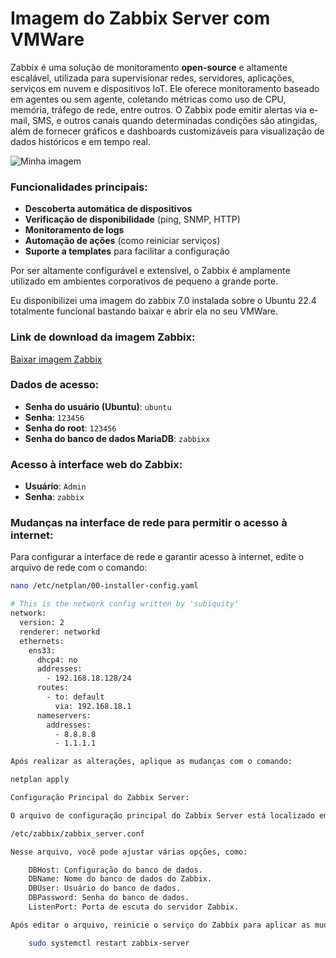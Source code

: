 # Imagem do Zabbix Server com VMWare
Zabbix é uma solução de monitoramento **open-source** e altamente escalável, utilizada para supervisionar redes, servidores, aplicações, serviços em nuvem e dispositivos IoT. Ele oferece monitoramento baseado em agentes ou sem agente, coletando métricas como uso de CPU, memória, tráfego de rede, entre outros. O Zabbix pode emitir alertas via e-mail, SMS, e outros canais quando determinadas condições são atingidas, além de fornecer gráficos e dashboards customizáveis para visualização de dados históricos e em tempo real.

![Minha imagem](https://github.com/mateusfilipeferraz/Redes-e-infraestrutura/blob/main/Zabbix%20serve%20no%20VMWare/Sem%20t%C3%ADtulo-1.png)


### Funcionalidades principais:

- **Descoberta automática de dispositivos**
- **Verificação de disponibilidade** (ping, SNMP, HTTP)
- **Monitoramento de logs**
- **Automação de ações** (como reiniciar serviços)
- **Suporte a templates** para facilitar a configuração

Por ser altamente configurável e extensível, o Zabbix é amplamente utilizado em ambientes corporativos de pequeno a grande porte.

Eu disponibilizei uma imagem do zabbix 7.0 instalada sobre o Ubuntu 22.4 totalmente funcional bastando baixar e abrir ela no 
seu VMWare.

### Link de download da imagem Zabbix:

[Baixar imagem Zabbix](https://drive.google.com/file/d/1s4CC6HW0vegTuLko47coUBWyYmTUPvVj/view?usp=sharing)

### Dados de acesso:

- **Senha do usuário (Ubuntu)**: `ubuntu`
- **Senha**: `123456`
- **Senha do root**: `123456`
- **Senha do banco de dados MariaDB**: `zabbixx`

### Acesso à interface web do Zabbix:

- **Usuário**: `Admin`
- **Senha**: `zabbix`

### Mudanças na interface de rede para permitir o acesso à internet:

Para configurar a interface de rede e garantir acesso à internet, edite o arquivo de rede com o comando:

```bash
nano /etc/netplan/00-installer-config.yaml

# This is the network config written by 'subiquity'
network:
  version: 2
  renderer: networkd
  ethernets:
    ens33:
      dhcp4: no
      addresses:
        - 192.168.18.128/24
      routes:
        - to: default
          via: 192.168.18.1
      nameservers:
        addresses:
          - 8.8.8.8
          - 1.1.1.1

Após realizar as alterações, aplique as mudanças com o comando:

netplan apply

Configuração Principal do Zabbix Server:

O arquivo de configuração principal do Zabbix Server está localizado em:

/etc/zabbix/zabbix_server.conf

Nesse arquivo, você pode ajustar várias opções, como:

    DBHost: Configuração do banco de dados.
    DBName: Nome do banco de dados do Zabbix.
    DBUser: Usuário do banco de dados.
    DBPassword: Senha do banco de dados.
    ListenPort: Porta de escuta do servidor Zabbix.

Após editar o arquivo, reinicie o serviço do Zabbix para aplicar as mudanças:

    sudo systemctl restart zabbix-server
